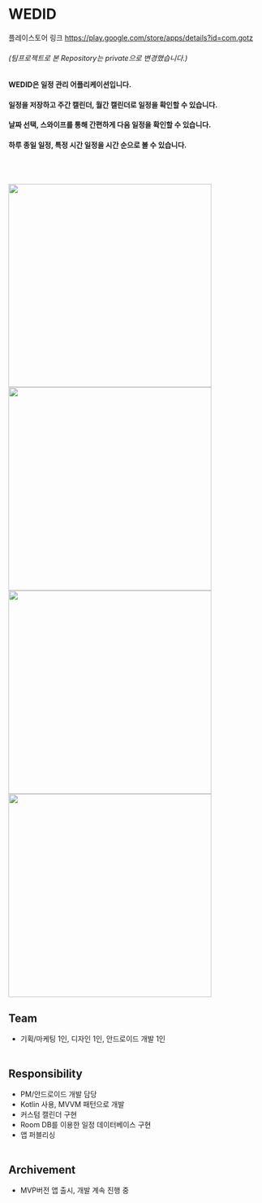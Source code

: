 # WEDID
플레이스토어 링크  https://play.google.com/store/apps/details?id=com.gotz
###### (팀프로젝트로 본 Repository는 private으로 변경했습니다.)

#### WEDID은 일정 관리 어플리케이션입니다.
#### 일정을 저장하고 주간 캘린더, 월간 캘린더로 일정을 확인할 수 있습니다.
#### 날짜 선택, 스와이프를 통해 간편하게 다음 일정을 확인할 수 있습니다.
#### 하루 종일 일정, 특정 시간 일정을 시간 순으로 볼 수 있습니다.
<br/><br/>


<img src="https://user-images.githubusercontent.com/76902124/168535240-e08c7c64-cda5-41dd-9ec2-0bbaea087c6c.png"  width="400"/>

<img src="https://user-images.githubusercontent.com/76902124/168535124-c26a3ed1-fbbe-4ca2-9c9e-82bb2d067ecc.png"  width="400"/>

<img src="https://user-images.githubusercontent.com/76902124/168535135-76bfe1be-6ec7-478b-be46-94e2e423014d.png"  width="400"/>

<img src="https://user-images.githubusercontent.com/76902124/168535136-54e4e6cc-d1de-4402-8a81-f3e558677ed9.png"  width="400"/>
 

## Team
- 기획/마케팅 1인, 디자인 1인, 안드로이드 개발 1인
<br/><br/>

## Responsibility

- PM/안드로이드 개발 담당
- Kotlin 사용, MVVM 패턴으로 개발
- 커스텀 캘린더 구현
- Room DB를 이용한 일정 데이터베이스 구현
- 앱 퍼블리싱
<br/><br/>

## Archivement

- MVP버전 앱 출시, 개발 계속 진행 중
<br/><br/>
